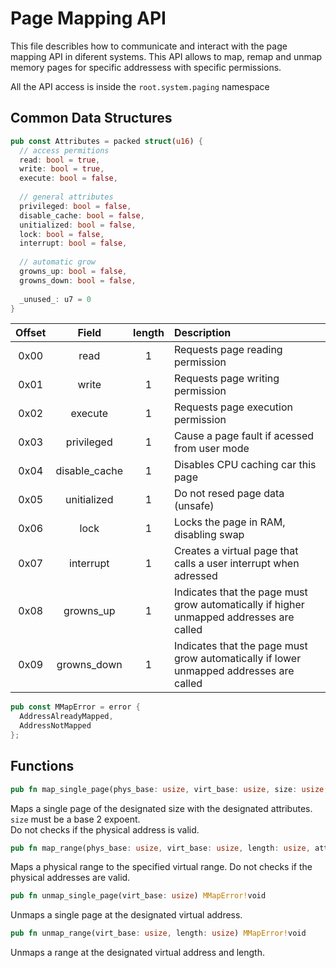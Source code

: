 # Page Mapping API

This file describles how to communicate and interact with the page mapping API in diferent systems.
This API allows to map, remap and unmap memory pages for specific addressess with specific permissions.

All the API access is inside the `root.system.paging` namespace


## Common Data Structures
```rust
pub const Attributes = packed struct(u16) {
  // access permitions
  read: bool = true,
  write: bool = true,
  execute: bool = false,
  
  // general attributes
  privileged: bool = false,
  disable_cache: bool = false,
  unitialized: bool = false,
  lock: bool = false,
  interrupt: bool = false,
  
  // automatic grow
  growns_up: bool = false,
  growns_down: bool = false,
  
  _unused_: u7 = 0
}
```

| Offset | Field | length | Description |
|:------:|:-----:|:------:|:------------|
| 0x00   | read          | 1 | Requests page reading permission |
| 0x01   | write         | 1 | Requests page writing permission |
| 0x02   | execute       | 1 | Requests page execution permission |
| 0x03   | privileged    | 1 | Cause a page fault if acessed from user mode |
| 0x04   | disable_cache | 1 | Disables CPU caching car this page |
| 0x05   | unitialized   | 1 | Do not resed page data (unsafe) |
| 0x06   | lock          | 1 | Locks the page in RAM, disabling swap |
| 0x07   | interrupt     | 1 | Creates a virtual page that calls a user interrupt when adressed |
| 0x08   | growns_up     | 1 | Indicates that the page must grow automatically if higher unmapped addresses are called |
| 0x09   | growns_down   | 1 | Indicates that the page must grow automatically if lower unmapped addresses are called |

```rust
pub const MMapError = error {
  AddressAlreadyMapped,
  AddressNotMapped
};
```

## Functions

```rust
pub fn map_single_page(phys_base: usize, virt_base: usize, size: usize, attributes: Attributes) MMapError!void
```
Maps a single page of the designated size with the designated attributes. \
`size` must be a base 2 expoent. \
Do not checks if the physical address is valid.

```rust
pub fn map_range(phys_base: usize, virt_base: usize, length: usize, attributes: Attributes) MMapError!void
```
Maps a physical range to the specified virtual range.
Do not checks if the physical addresses are valid.

```rust
pub fn unmap_single_page(virt_base: usize) MMapError!void
```
Unmaps a single page at the designated virtual address.


```rust
pub fn unmap_range(virt_base: usize, length: usize) MMapError!void
```
Unmaps a range at the designated virtual address and length.
